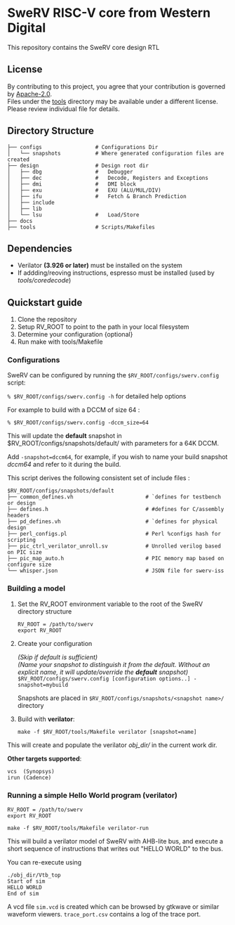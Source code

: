 # SweRV RISC-V core from Western Digital

This repository contains the SweRV core design RTL

## License

By contributing to this project, you agree that your contribution is governed by [Apache-2.0](LICENSE).  
Files under the [tools](tools/) directory may be available under a different license. Please review individual file for details.

## Directory Structure

    ├── configs                 # Configurations Dir
    │   └── snapshots           # Where generated configuration files are created
    ├── design                  # Design root dir
    │   ├── dbg                 #   Debugger
    │   ├── dec                 #   Decode, Registers and Exceptions
    │   ├── dmi                 #   DMI block
    │   ├── exu                 #   EXU (ALU/MUL/DIV)
    │   ├── ifu                 #   Fetch & Branch Prediction
    │   ├── include             
    │   ├── lib
    │   └── lsu                 #   Load/Store
    ├── docs
    ├── tools                   # Scripts/Makefiles

## Dependencies

- Verilator **(3.926 or later)** must be installed on the system
- If addding/reoving instructions, espresso must be installed (used by *tools/coredecode*)

## Quickstart guide
1. Clone the repository
1. Setup RV_ROOT to point to the path in your local filesystem
1. Determine your configuration {optional}
1. Run make with tools/Makefile

### Configurations

SweRV can be configured by running the `$RV_ROOT/configs/swerv.config` script:

`% $RV_ROOT/configs/swerv.config -h` for detailed help options

For example to build with a DCCM of size 64 :  

`% $RV_ROOT/configs/swerv.config -dccm_size=64`  

This will update the **default** snapshot in $RV_ROOT/configs/snapshots/default/ with parameters for a 64K DCCM.  

Add `-snapshot=dccm64`, for example, if you wish to name your build snapshot *dccm64* and refer to it during the build.  

This script derives the following consistent set of include files :  

    $RV_ROOT/configs/snapshots/default
    ├── common_defines.vh                       # `defines for testbench or design
    ├── defines.h                               # #defines for C/assembly headers
    ├── pd_defines.vh                           # `defines for physical design
    ├── perl_configs.pl                         # Perl %configs hash for scripting
    ├── pic_ctrl_verilator_unroll.sv            # Unrolled verilog based on PIC size
    ├── pic_map_auto.h                          # PIC memory map based on configure size
    └── whisper.json                            # JSON file for swerv-iss



### Building a model
1. Set the RV_ROOT environment variable to the root of the SweRV directory structure  

    `RV_ROOT = /path/to/swerv`  
    `export RV_ROOT`

1. Create your configuration  

    *(Skip if default is sufficient)*  
    *(Name your snapshot to distinguish it from the default. Without an explicit name, it will update/override the **default** snapshot)*  
    `$RV_ROOT/configs/swerv.config [configuration options..] -snapshot=mybuild`  

    Snapshots are placed in `$RV_ROOT/configs/snapshots/<snapshot name>/` directory

1. Build with **verilator**:  

    `make -f $RV_ROOT/tools/Makefile verilator [snapshot=name]`  

This will create and populate the verilator *obj_dir/* in the current work dir.  

**Other targets supported**:  

    vcs  (Synopsys)  
    irun (Cadence)  

### Running a simple Hello World program (verilator)

    RV_ROOT = /path/to/swerv
    export RV_ROOT

    make -f $RV_ROOT/tools/Makefile verilator-run

This will build a verilator model of SweRV with AHB-lite bus, and execute a short sequence of instructions that writes out "HELLO
WORLD" to the bus.

You can re-execute using

    ./obj_dir/Vtb_top
    Start of sim
    HELLO WORLD
    End of sim

A vcd file `sim.vcd` is created which can be browsed by gtkwave or similar waveform viewers. `trace_port.csv` contains a log of
the trace port.


